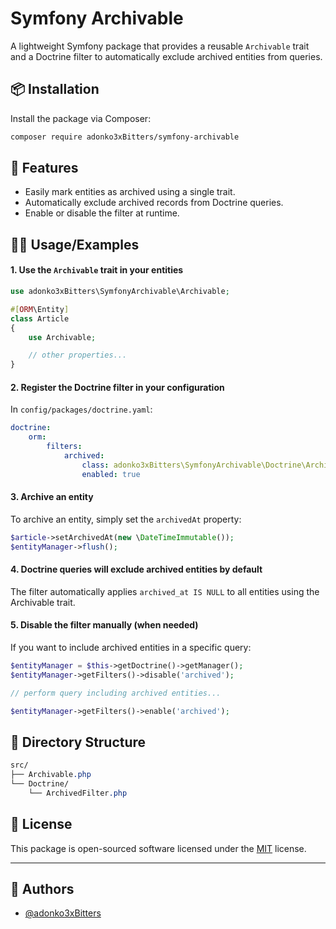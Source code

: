 # Symfony Archivable

A lightweight Symfony package that provides a reusable `Archivable` trait and a Doctrine filter to automatically exclude archived entities from queries.


## 📦 Installation

Install the package via Composer:

```bash
composer require adonko3xBitters/symfony-archivable
```
    
## 🚀 Features

- Easily mark entities as archived using a single trait.
- Automatically exclude archived records from Doctrine queries.
- Enable or disable the filter at runtime.


## 🧑‍💻 Usage/Examples

#### 1. Use the ```Archivable``` trait in your entities

```php
use adonko3xBitters\SymfonyArchivable\Archivable;

#[ORM\Entity]
class Article
{
    use Archivable;

    // other properties...
}
```

#### 2. Register the Doctrine filter in your configuration
In ```config/packages/doctrine.yaml```:

```yaml
doctrine:
    orm:
        filters:
            archived:
                class: adonko3xBitters\SymfonyArchivable\Doctrine\ArchivedFilter
                enabled: true
```

#### 3. Archive an entity
To archive an entity, simply set the ```archivedAt``` property:

```php
$article->setArchivedAt(new \DateTimeImmutable());
$entityManager->flush();
```

#### 4. Doctrine queries will exclude archived entities by default
The filter automatically applies ```archived_at IS NULL``` to all entities using the Archivable trait.

#### 5. Disable the filter manually (when needed)
If you want to include archived entities in a specific query:

```php
$entityManager = $this->getDoctrine()->getManager();
$entityManager->getFilters()->disable('archived');

// perform query including archived entities...

$entityManager->getFilters()->enable('archived');
```
## 📂 Directory Structure

```css
src/
├── Archivable.php
└── Doctrine/
    └── ArchivedFilter.php
```
## 📄 License

This package is open-sourced software licensed under the [MIT](https://choosealicense.com/licenses/mit/) license.

---
## 👤 Authors

- [@adonko3xBitters](https://https://github.com/adonko3xBitters)

